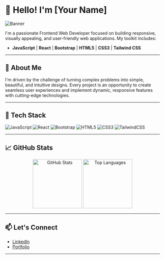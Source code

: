 # 👋 Hello! I'm [Your Name]

![Banner](https://via.placeholder.com/1000x250.png?text=Welcome+to+My+GitHub+Profile!)

I'm a passionate Frontend Web Developer focused on building responsive, visually appealing, and user-friendly web applications. My toolkit includes:

- **JavaScript** | **React** | **Bootstrap** | **HTML5** | **CSS3** | **Tailwind CSS**

---

## 🚀 About Me
I'm driven by the challenge of turning complex problems into simple, beautiful, and intuitive designs. Every project is an opportunity to create seamless user experiences and implement dynamic, responsive features with cutting-edge technologies.

---

## 🔧 Tech Stack

![JavaScript](https://img.shields.io/badge/JavaScript-F7DF1E?style=for-the-badge&logo=javascript&logoColor=black)
![React](https://img.shields.io/badge/React-20232A?style=for-the-badge&logo=react&logoColor=61DAFB)
![Bootstrap](https://img.shields.io/badge/Bootstrap-563D7C?style=for-the-badge&logo=bootstrap&logoColor=white)
![HTML5](https://img.shields.io/badge/HTML5-E34F26?style=for-the-badge&logo=html5&logoColor=white)
![CSS3](https://img.shields.io/badge/CSS3-1572B6?style=for-the-badge&logo=css3&logoColor=white)
![TailwindCSS](https://img.shields.io/badge/Tailwind_CSS-38B2AC?style=for-the-badge&logo=tailwind-css&logoColor=white)

---

## 📈 GitHub Stats
<div align="center">
  <img src="https://github-readme-stats.vercel.app/api?username=your-username&show_icons=true&theme=radical" alt="GitHub Stats" height="160"/>
  <img src="https://github-readme-stats.vercel.app/api/top-langs/?username=your-username&layout=compact&theme=radical" alt="Top Languages" height="160"/>
</div>

---

## 📫 Let's Connect

- [LinkedIn](https://linkedin.com/in/your-linkedin)
- [Portfolio](https://your-portfolio-link.com)

---

